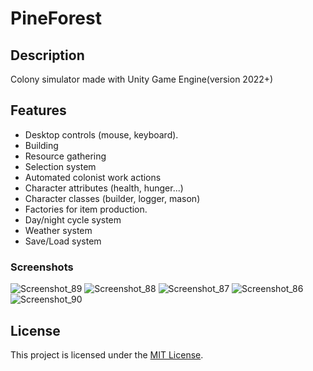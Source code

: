 # PineForest
## Description
Colony simulator made with Unity Game Engine(version 2022+)

## Features
- Desktop controls (mouse, keyboard). 
- Building
- Resource gathering
- Selection system
- Automated colonist work actions
- Character attributes (health, hunger...)
- Character classes (builder, logger, mason)
- Factories for item production.
- Day/night cycle system
- Weather system
- Save/Load system

### Screenshots
![Screenshot_89](https://github.com/Finimen/PineForest/assets/102696359/648ab528-30a7-4787-a191-f3419b16981f)
![Screenshot_88](https://github.com/Finimen/PineForest/assets/102696359/adc1e53c-c39c-4973-a623-0fdd812779b4)
![Screenshot_87](https://github.com/Finimen/PineForest/assets/102696359/9837cd4d-60d3-4092-9a26-62774949ffc8)
![Screenshot_86](https://github.com/Finimen/PineForest/assets/102696359/97e238f8-689a-4798-b5f6-8f45aa1d92ca)
![Screenshot_90](https://github.com/Finimen/PineForest/assets/102696359/c0d555d7-bb72-4130-bfb2-bfb69a53915b)
## License
This project is licensed under the [MIT License](LICENSE).
